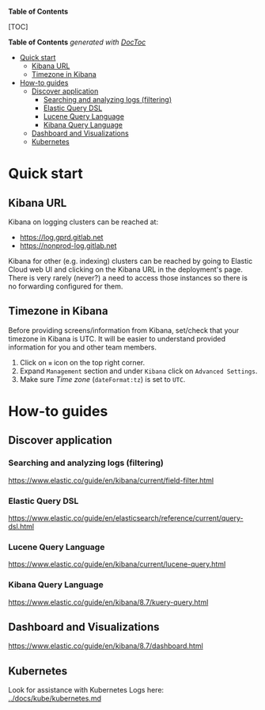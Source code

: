 <!-- START doctoc generated TOC please keep comment here to allow auto update -->

**Table of Contents**

[TOC]
<!-- DON'T EDIT THIS SECTION, INSTEAD RE-RUN doctoc TO UPDATE -->
**Table of Contents**  *generated with [DocToc](https://github.com/thlorenz/doctoc)*

- [Quick start](#quick-start)
  - [Kibana URL](#kibana-url)
  - [Timezone in Kibana](#timezone-in-kibana)
- [How-to guides](#how-to-guides)
  - [Discover application](#discover-application)
    - [Searching and analyzing logs (filtering)](#searching-and-analyzing-logs-filtering)
    - [Elastic Query DSL](#elastic-query-dsl)
    - [Lucene Query Language](#lucene-query-language)
    - [Kibana Query Language](#kibana-query-language)
  - [Dashboard and Visualizations](#dashboard-and-visualizations)
  - [Kubernetes](#kubernetes)

<!-- END doctoc generated TOC please keep comment here to allow auto update -->

# Quick start

## Kibana URL

Kibana on logging clusters can be reached at:

- <https://log.gprd.gitlab.net>
- <https://nonprod-log.gitlab.net>

Kibana for other (e.g. indexing) clusters can be reached by going to Elastic Cloud web UI and clicking on the Kibana URL in the deployment's page. There is very rarely (never?) a need to access those instances so there is no forwarding configured for them.

## Timezone in Kibana

Before providing screens/information from Kibana, set/check that your timezone in Kibana is UTC. It will be easier to understand provided information for you and other team members.

  1. Click on `≡` icon on the top right corner.
  1. Expand `Management` section and under `Kibana` click on `Advanced Settings`.
  1. Make sure *Time zone* (`dateFormat:tz`) is set to `UTC`.

# How-to guides

## Discover application

### Searching and analyzing logs (filtering)

<https://www.elastic.co/guide/en/kibana/current/field-filter.html>

### Elastic Query DSL

<https://www.elastic.co/guide/en/elasticsearch/reference/current/query-dsl.html>

### Lucene Query Language

<https://www.elastic.co/guide/en/kibana/current/lucene-query.html>

### Kibana Query Language

<https://www.elastic.co/guide/en/kibana/8.7/kuery-query.html>

## Dashboard and Visualizations

<https://www.elastic.co/guide/en/kibana/8.7/dashboard.html>

## Kubernetes

Look for assistance with Kubernetes Logs here:
[../docs/kube/kubernetes.md](../../docs/kube/kubernetes.md)
